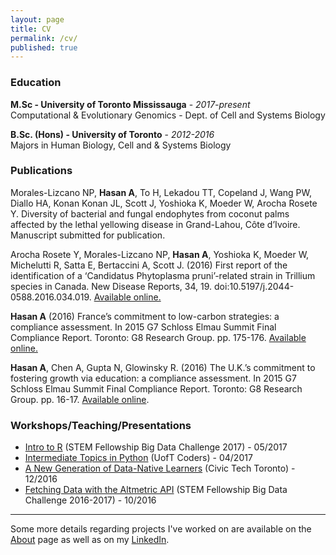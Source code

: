 ```yaml
---
layout: page
title: CV
permalink: /cv/
published: true
---
```


### Education
**M.Sc - University of Toronto Mississauga** - *2017-present*<br>
Computational & Evolutionary Genomics - Dept. of Cell and Systems Biology

**B.Sc. (Hons) - University of Toronto**  - *2012-2016*<br>
Majors in Human Biology, Cell and & Systems Biology

### Publications
Morales-Lizcano NP, **Hasan A**, To H, Lekadou TT, Copeland J, Wang PW, Diallo HA, Konan Konan JL, Scott J, Yoshioka K, Moeder W, Arocha Rosete Y. Diversity of bacterial and fungal endophytes from coconut palms affected by the lethal yellowing disease in Grand-Lahou, Côte d’Ivoire. Manuscript submitted for publication.

Arocha Rosete Y, Morales-Lizcano NP, **Hasan A**, Yoshioka K, Moeder W, Michelutti R, Satta E, Bertaccini A, Scott J. (2016) First report of the identification of a ‘Candidatus Phytoplasma pruni’-related strain in Trillium species in Canada. New Disease Reports, 34, 19. doi:10.5197/j.2044-0588.2016.034.019. [Available online.](https://www.ndrs.org.uk/article.php?id=034019#)

**Hasan A** (2016) France’s commitment to low-carbon strategies: a compliance assessment. In 2015 G7 Schloss Elmau Summit Final Compliance Report. Toronto: G8 Research Group. pp. 175-176. [Available online.](http://www.g8.utoronto.ca/evaluations/2015compliance-final/index.html)

**Hasan A**, Chen A, Gupta N, Glowinsky R. (2016) The U.K.’s commitment to fostering growth via education: a compliance assessment. In 2015 G7 Schloss Elmau Summit Final Compliance Report. Toronto: G8 Research Group. pp. 16-17. [Available online](http://www.g8.utoronto.ca/evaluations/2015compliance-final/index.html).

### Workshops/Teaching/Presentations

- [Intro to R](https://www.youtube.com/watch?v=z_irkhAErvc) (STEM Fellowship Big Data Challenge 2017) - 05/2017
- [Intermediate Topics in Python](https://www.youtube.com/watch?v=33Pgx0DlNmo&t=1419s) (UofT Coders) - 04/2017
- [A New Generation of Data-Native Learners](https://www.youtube.com/watch?v=yhOrvPaNqRY) (Civic Tech Toronto) - 12/2016
- [Fetching Data with the Altmetric API](https://www.youtube.com/watch?v=k981sK4ODWI) (STEM Fellowship Big Data Challenge 2016-2017) - 10/2016

---

Some more details regarding projects I've worked on are available on the [About](aays.github.io/about) page as well as on my [LinkedIn](https://www.linkedin.com/in/ahmedrhasan/).
